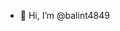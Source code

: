 - 👋 Hi, I’m @balint4849

<!---
balint4849/balint4849 is a ✨ special ✨ repository because its `README.md` (this file) appears on your GitHub profile.
You can click the Preview link to take a look at your changes.
--->
